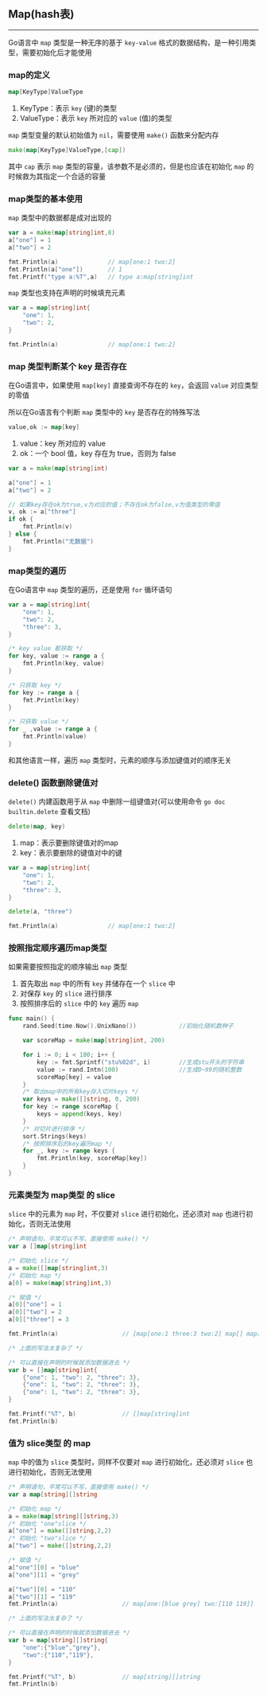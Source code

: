 ## Map(hash表)

---

Go语言中 `map` 类型是一种无序的基于 `key-value` 格式的数据结构，是一种引用类型，需要初始化后才能使用

### map的定义

```go
map[KeyType]ValueType
```

1. KeyType：表示 `key` (键)的类型
2. ValueType：表示 `key` 所对应的  `value` (值)的类型

`map` 类型变量的默认初始值为 `nil`，需要使用 `make()` 函数来分配内存

```go
make(map[KeyType]ValueType,[cap])
```

其中 `cap` 表示 `map` 类型的容量，该参数不是必须的，但是也应该在初始化 `map` 的时候救为其指定一个合适的容量

### map类型的基本使用

`map` 类型中的数据都是成对出现的

```go
var a = make(map[string]int,8)
a["one"] = 1
a["two"] = 2

fmt.Println(a)              // map[one:1 two:2]
fmt.Println(a["one"])       // 1
fmt.Printf("type a:%T",a)   // type a:map[string]int
```

`map` 类型也支持在声明的时候填充元素

```go
var a = map[string]int{
    "one": 1,
    "two": 2,
}

fmt.Println(a)              // map[one:1 two:2]
```

### map 类型判断某个 key 是否存在

在Go语言中，如果使用 `map[key]` 直接查询不存在的 `key`，会返回 `value` 对应类型的零值

所以在Go语言有个判断 `map` 类型中的 `key` 是否存在的特殊写法

```go
value,ok := map[key]
```

1. value：key 所对应的 value
2. ok：一个 bool 值，key 存在为 true，否则为 false

```go
var a = make(map[string]int)

a["one"] = 1
a["two"] = 2

// 如果key存在ok为true,v为对应的值；不存在ok为false,v为值类型的零值
v, ok := a["three"]
if ok {
    fmt.Println(v)
} else {
    fmt.Println("无数据")
}
```

### map类型的遍历

在Go语言中 `map` 类型的遍历，还是使用 `for` 循环语句

```go
var a = map[string]int{
    "one": 1,
    "two": 2,
    "three": 3,
}

/* key value 都获取 */
for key, value := range a {
    fmt.Println(key, value)
}

/* 只获取 key */
for key := range a {
    fmt.Println(key)
}

/* 只获取 value */
for _ ,value := range a {
    fmt.Println(value)
}
```

和其他语言一样，遍历 `map` 类型时，元素的顺序与添加键值对的顺序无关

### delete() 函数删除键值对

`delete()` 内建函数用于从 `map` 中删除一组键值对(可以使用命令 `go doc builtin.delete` 查看文档)

```go
delete(map, key)
```

1. map：表示要删除键值对的map
2. key：表示要删除的键值对中的键

```go
var a = map[string]int{
    "one": 1,
    "two": 2,
    "three": 3,
}

delete(a, "three")

fmt.Println(a)              // map[one:1 two:2]
```

### 按照指定顺序遍历map类型

如果需要按照指定的顺序输出 `map` 类型

1. 首先取出 `map` 中的所有 `key` 并储存在一个 `slice` 中
2. 对保存 `key` 的 `slice` 进行排序
3. 按照排序后的 `slice` 中的 `key` 遍历 `map`

```go
func main() {
	rand.Seed(time.Now().UnixNano())			//初始化随机数种子

	var scoreMap = make(map[string]int, 200)

	for i := 0; i < 100; i++ {
		key := fmt.Sprintf("stu%02d", i)		//生成stu开头的字符串
		value := rand.Intn(100)					//生成0~99的随机整数
		scoreMap[key] = value
	}
	/* 取出map中的所有key存入切片keys */
	var keys = make([]string, 0, 200)
	for key := range scoreMap {
		keys = append(keys, key)
	}
	/* 对切片进行排序 */
	sort.Strings(keys)
	/* 按照排序后的key遍历map */
	for _, key := range keys {
		fmt.Println(key, scoreMap[key])
	}
}
```

### 元素类型为 map类型 的 slice

`slice` 中的元素为 `map` 时，不仅要对 `slice` 进行初始化，还必须对 `map` 也进行初始化，否则无法使用

```go
/* 声明语句，平常可以不写，直接使用 make() */
var a []map[string]int

/* 初始化 slice */
a = make([]map[string]int,3)
/* 初始化 map */
a[0] = make(map[string]int,3)

/* 赋值 */
a[0]["one"] = 1
a[0]["two"] = 2
a[0]["three"] = 3

fmt.Println(a)					// [map[one:1 three:3 two:2] map[] map[]]

/* 上面的写法太复杂了 */

/* 可以直接在声明的时候就添加数据进去 */
var b = []map[string]int{
	{"one": 1, "two": 2, "three": 3},
	{"one": 1, "two": 2, "three": 3},
	{"one": 1, "two": 2, "three": 3},
}

fmt.Printf("%T", b)				// []map[string]int
fmt.Println(b)
```

### 值为 slice类型 的 map

`map` 中的值为 `slice` 类型时，同样不仅要对 `map` 进行初始化，还必须对 `slice` 也进行初始化，否则无法使用

```go
/* 声明语句，平常可以不写，直接使用 make() */
var a map[string][]string

/* 初始化 map */
a = make(map[string][]string,3)
/* 初始化 "one"slice */
a["one"] = make([]string,2,2)
/* 初始化 "two"slice */
a["two"] = make([]string,2,2)

/* 赋值 */
a["one"][0] = "blue"
a["one"][1] = "grey"

a["two"][0] = "110"
a["two"][1] = "119"
fmt.Println(a)					// map[one:[blue grey] two:[110 119]]

/* 上面的写法太复杂了 */

/* 可以直接在声明的时候就添加数据进去 */
var b = map[string][]string{
	"one":{"blue","grey"},
	"two":{"110","119"},
}

fmt.Printf("%T", b)				// map[string][]string
fmt.Println(b)
```